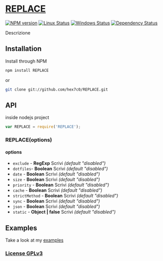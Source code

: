 # [REPLACE](http://supergiovane.tk/#/REPLACE)

[![NPM version](https://img.shields.io/npm/v/REPLACE.svg)](https://www.npmjs.com/package/REPLACE)
[![Linux Status](https://img.shields.io/travis/hex7c0/REPLACE.svg?label=linux)](https://travis-ci.org/hex7c0/REPLACE)
[![Windows Status](https://img.shields.io/appveyor/ci/hex7c0/REPLACE.svg?label=windows)](https://ci.appveyor.com/project/hex7c0/REPLACE)
[![Dependency Status](https://img.shields.io/david/hex7c0/REPLACE.svg)](https://david-dm.org/hex7c0/REPLACE)

Descrizione

## Installation

Install through NPM

```bash
npm install REPLACE
```
or
```bash
git clone git://github.com/hex7c0/REPLACE.git
```

## API

inside nodejs project
```js
var REPLACE = require('REPLACE');
```

### REPLACE(options)

#### options

 - `exclude` - **RegExp** Scrivi *(default "disabled")*
 - `dotfiles`- **Boolean** Scrivi *(default "disabled")*
 - `date` - **Boolean** Scrivi *(default "disabled")*
 - `size` - **Boolean** Scrivi *(default "disabled")*
 - `priority` - **Boolean** Scrivi *(default "disabled")*
 - `cache` - **Boolean** Scrivi *(default "disabled")*
 - `strictMethod` - **Boolean** Scrivi *(default "disabled")*
 - `sync` - **Boolean** Scrivi *(default "disabled")*
 - `json` - **Boolean** Scrivi *(default "disabled")*
 - `static` - **Object | false** Scrivi *(default "disabled")*

## Examples

Take a look at my [examples](examples)

### [License GPLv3](LICENSE)
